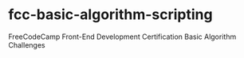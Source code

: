 # fcc-basic-algorithm-scripting

FreeCodeCamp Front-End Development Certification Basic Algorithm Challenges
